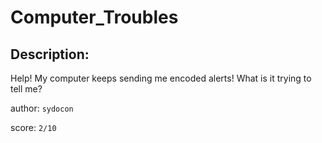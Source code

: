 
# Computer_Troubles
## Description:
Help! My computer keeps sending me encoded alerts! What is it trying to tell me?

author: `sydocon`

score: `2/10`

